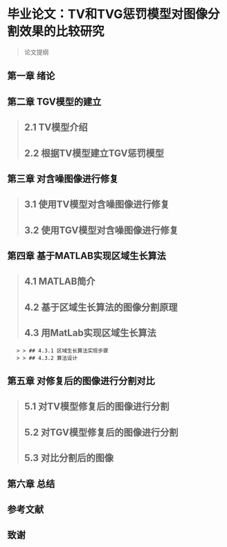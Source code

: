 # 毕业论文：TV和TVG惩罚模型对图像分割效果的比较研究
>论文提纲

## 第一章	绪论
## 第二章	TGV模型的建立
   > ## 2.1	TV模型介绍
   > ## 2.2	根据TV模型建立TGV惩罚模型
## 第三章	对含噪图像进行修复 
   > ## 3.1	使用TV模型对含噪图像进行修复
   > ## 3.2	使用TGV模型对含噪图像进行修复
## 第四章	基于MATLAB实现区域生长算法
   > ## 4.1	MATLAB简介
   > ## 4.2	基于区域生长算法的图像分割原理		
   > ## 4.3	用MatLab实现区域生长算法
       > > ## 4.3.1	区域生长算法实现步骤
       > > ## 4.3.2	算法设计
## 第五章	对修复后的图像进行分割对比
   > ## 5.1	对TV模型修复后的图像进行分割
   > ## 5.2	对TGV模型修复后的图像进行分割
   > ## 5.3	对比分割后的图像
## 第六章	总结
## 参考文献
## 致谢

